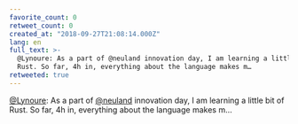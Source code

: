 ```yaml
---
favorite_count: 0
retweet_count: 0
created_at: "2018-09-27T21:08:14.000Z"
lang: en
full_text: >-
  @Lynoure: As a part of @neuland innovation day, I am learning a little bit of
  Rust. So far, 4h in, everything about the language makes m…
retweeted: true
---
```


[@Lynoure](https://twitter.com/Lynoure): As a part of
[@neuland](https://twitter.com/neuland) innovation day, I am learning a little
bit of Rust. So far, 4h in, everything about the language makes m…
